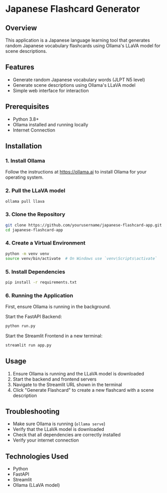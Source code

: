 # Japanese Flashcard Generator

## Overview
This application is a Japanese language learning tool that generates random Japanese vocabulary flashcards using Ollama's LLaVA model for scene descriptions.

## Features
- Generate random Japanese vocabulary words (JLPT N5 level)
- Generate scene descriptions using Ollama's LLaVA model
- Simple web interface for interaction

## Prerequisites
- Python 3.8+
- Ollama installed and running locally
- Internet Connection

## Installation

### 1. Install Ollama
Follow the instructions at https://ollama.ai to install Ollama for your operating system.

### 2. Pull the LLaVA model
```bash
ollama pull llava
```

### 3. Clone the Repository
```bash
git clone https://github.com/yourusername/japanese-flashcard-app.git
cd japanese-flashcard-app
```

### 4. Create a Virtual Environment
```bash
python -m venv venv
source venv/bin/activate  # On Windows use `venv\Scripts\activate`
```

### 5. Install Dependencies
```bash
pip install -r requirements.txt
```

### 6. Running the Application
First, ensure Ollama is running in the background.

Start the FastAPI Backend:
```bash
python run.py
```

Start the Streamlit Frontend in a new terminal:
```bash
streamlit run app.py
```

## Usage
1. Ensure Ollama is running and the LLaVA model is downloaded
2. Start the backend and frontend servers
3. Navigate to the Streamlit URL shown in the terminal
4. Click "Generate Flashcard" to create a new flashcard with a scene description

## Troubleshooting
- Make sure Ollama is running (`ollama serve`)
- Verify that the LLaVA model is downloaded
- Check that all dependencies are correctly installed
- Verify your internet connection

## Technologies Used
- Python
- FastAPI
- Streamlit
- Ollama (LLaVA model)
